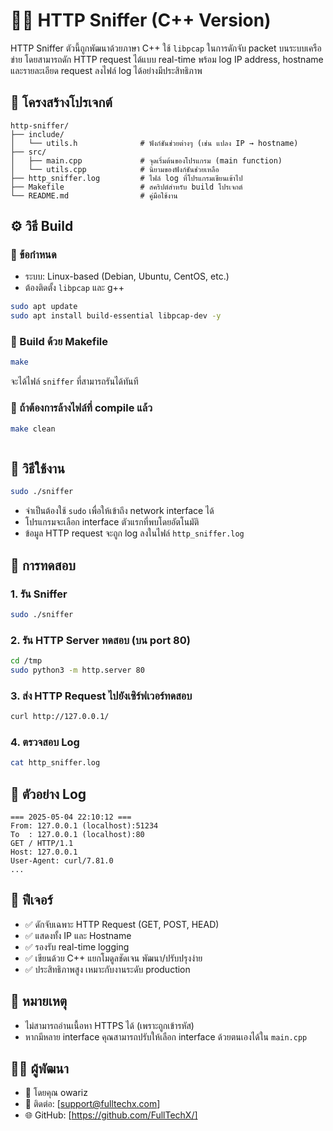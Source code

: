 # 🕵️‍♂️ HTTP Sniffer (C++ Version)

HTTP Sniffer ตัวนี้ถูกพัฒนาด้วยภาษา C++ ใช้ `libpcap` ในการดักจับ packet บนระบบเครือข่าย โดยสามารถดัก HTTP request ได้แบบ real-time พร้อม log IP address, hostname และรายละเอียด request ลงไฟล์ log ได้อย่างมีประสิทธิภาพ

## 📁 โครงสร้างโปรเจกต์
```
http-sniffer/
├── include/
│   └── utils.h              # ฟังก์ชันช่วยต่างๆ (เช่น แปลง IP → hostname)
├── src/
│   ├── main.cpp             # จุดเริ่มต้นของโปรแกรม (main function)
│   └── utils.cpp            # นิยามของฟังก์ชันช่วยเหลือ
├── http_sniffer.log         # ไฟล์ log ที่โปรแกรมเขียนเข้าไป
├── Makefile                 # สคริปต์สำหรับ build โปรเจกต์
└── README.md                # คู่มือใช้งาน
```

## ⚙️ วิธี Build

### 🧱 ข้อกำหนด
- ระบบ: Linux-based (Debian, Ubuntu, CentOS, etc.)
- ต้องติดตั้ง `libpcap` และ g++
```bash
sudo apt update
sudo apt install build-essential libpcap-dev -y
```

### 🔨 Build ด้วย Makefile
```bash
make
```
จะได้ไฟล์ `sniffer` ที่สามารถรันได้ทันที

### 🧹 ถ้าต้องการล้างไฟล์ที่ compile แล้ว
```bash
make clean
```

```
```

## 🚀 วิธีใช้งาน
```bash
sudo ./sniffer
```
- จำเป็นต้องใช้ `sudo` เพื่อให้เข้าถึง network interface ได้
- โปรแกรมจะเลือก interface ตัวแรกที่พบโดยอัตโนมัติ
- ข้อมูล HTTP request จะถูก log ลงในไฟล์ `http_sniffer.log`

## 🧪 การทดสอบ

### 1. รัน Sniffer
```bash
sudo ./sniffer
```

### 2. รัน HTTP Server ทดสอบ (บน port 80)
```bash
cd /tmp
sudo python3 -m http.server 80
```

### 3. ส่ง HTTP Request ไปยังเซิร์ฟเวอร์ทดสอบ
```bash
curl http://127.0.0.1/
```

### 4. ตรวจสอบ Log
```bash
cat http_sniffer.log
```

## 📝 ตัวอย่าง Log
```text
=== 2025-05-04 22:10:12 ===
From: 127.0.0.1 (localhost):51234
To  : 127.0.0.1 (localhost):80
GET / HTTP/1.1
Host: 127.0.0.1
User-Agent: curl/7.81.0
...
```

## 🧠 ฟีเจอร์
- ✅ ดักจับเฉพาะ HTTP Request (GET, POST, HEAD)
- ✅ แสดงทั้ง IP และ Hostname
- ✅ รองรับ real-time logging
- ✅ เขียนด้วย C++ แยกโมดูลชัดเจน พัฒนา/ปรับปรุงง่าย
- ✅ ประสิทธิภาพสูง เหมาะกับงานระดับ production

## 📎 หมายเหตุ
- ไม่สามารถอ่านเนื้อหา HTTPS ได้ (เพราะถูกเข้ารหัส)
- หากมีหลาย interface คุณสามารถปรับให้เลือก interface ด้วยตนเองได้ใน `main.cpp`

## 👨‍💻 ผู้พัฒนา
- 💼 โดยคุณ owariz
- 📧 ติดต่อ: [support@fulltechx.com]
- 🌐 GitHub: [https://github.com/FullTechX/]
